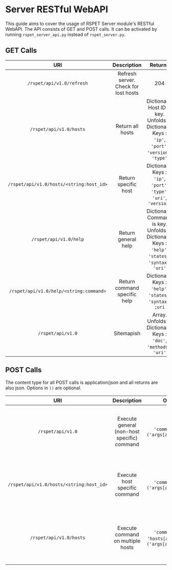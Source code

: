 # Server RESTful WebAPI

This guide aims to cover the usage of RSPET Server module's RESTful WebAPI. The
API consists of GET and POST calls. It can be activated by running `rspet_server_api.py`
instead of `rspet_server.py`.

## GET Calls

| URI | Description | Returns |
|:-------------:|:-------------:|:-------------:|
| `/rspet/api/v1.0/refresh` | Refresh server. Check for lost hosts | 204 |
| `/rspet/api/v1.0/hosts`   | Return all hosts | Dictionary. Host ID is key. Unfolds to Dictionary. Keys : `'ip'`, `'port'`, `'version'`, `'type'` |
| `/rspet/api/v1.0/hosts/<string:host_id>` | Return specific host | Dictionary. Keys : `'ip'`, `'port'`, `'type'`, `'uri'`, `'version'` |
| `/rspet/api/v1.0/help` | Return general help | Dictionary. Command is key. Unfolds to Dictionary. Keys : `'help'`, `'states'`, `'syntax'`, `'uri'`|
| `/rspet/api/v1.0/help/<string:command>` | Return command specific help | Dictionary. Keys : `'help'`, `'states'`,  `'syntax'`, `;uri` |
| `/rspet/api/v1.0` | Sitemapish | Array. Unfolds to Dictionary. Keys : `'doc'`, `'methods'`, `'uri'` |

## POST Calls

The content type for all POST calls is application/json and all returns are also
json. Options in `()` are optional.

| URI | Description | Options | Returns |
|:-------------:|:-------------:|:-------------:|:-------------:|
| `/rspet/api/v1.0` | Execute general (non-host specific) command | `'command[str]'`, `('args[array[str]]')` | JSON : [Dictionary. Keys : `'transition'`, `'code'`, `'string'`]. HTTP : [200/404] |
| `/rspet/api/v1.0/hosts/<string:host_id>` | Execute host specific command | `'command[str]'`, `('args[array[str]]')` | JSON : [Dictionary. Keys : `'transition'`, `'code'`, `'string'`]. HTTP : [200/400/404] |
| `/rspet/api/v1.0/hosts` | Execute command on multiple hosts | `'command[str]'`, `'hosts[array[int]]'`, `('args[array[str]]')` | JSON : [Dictionary. Keys : `'transition'`, `'code'`, `'string'`]. HTTP : [200/400/404] |
